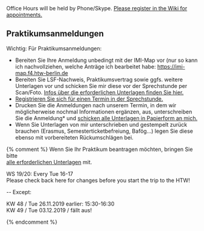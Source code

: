 



<div class="alert alert-info" role="alert">Office Hours will be held by Phone/Skype. <a href="https://wiki.htw-berlin.de/confluence/display/fb4crskleinen/Sprechstunden+im+Sommersemester+2020">Please register in the Wiki for appointments.</a></div>

<h2>Praktikumsanmeldungen</h2>

<div class="alert alert-info" role="alert">Wichtig: Für Praktikumsanmeldungen:</div>
<ul>
<li>
Bereiten Sie Ihre Anmeldung unbedingt mit der IMI-Map vor (nur so kann ich nachvollziehen, welche Anträge ich bearbeitet habe: <a href="https://imi-map.f4.htw-berlin.de">https://imi-map.f4.htw-berlin.de</a>
</li>
<li>
Bereiten Sie LSF-Nachweis, Praktikumsvertrag sowie ggfs. weitere Unterlagen vor und schicken Sie mir diese vor der Sprechstunde per Scan/Foto. <a href ="https://imi-bachelor.htw-berlin.de/studium/praktikum/#c10769">
Infos über die erforderlichen Unterlagen finden Sie hier.</a>
</li>
<li>
<a href="https://wiki.htw-berlin.de/confluence/display/fb4crskleinen/Sprechstunden+im+Sommersemester+2020">Registrieren Sie sich für einen Termin in der Sprechstunde.</a>
</li>
<li>
Drucken Sie die Anmeldungen nach unserem Termin, in dem wir möglicherweise nochmal Informationen ergänzen, aus, unterschreiben Sie die Anmeldung* und <a href="{{ site.baseurl }}/contact#sending-me-snail-mail-paper">schicken alle Unterlagen in Papierform an mich.</a>
</li>
<li>
Wenn Sie Unterlagen von mir unterschrieben und gestempelt zurück brauchen (Erasmus, Semesterticketbefreiung, Bafög...) legen Sie diese ebenso mit vorbereiteten Rückumschlägen bei.
</li>
</ul>


{% comment %}
Wenn Sie Ihr Praktikum beantragen möchten, bringen Sie bitte<br />
<a href ="https://imi-bachelor.htw-berlin.de/studium/praktikum/#c10769">
alle erforderlichen Unterlagen</a> mit.

<div class="alert alert-success" role="alert">
WS 19/20: Every Tue 16-17 </div>
<div class="alert alert-info" role="alert">Please check back here for changes
before you start the trip to the HTW!</div>


-- Except:
</div>
<div class="alert alert-danger" role="alert">
KW 48 / Tue 26.11.2019 earlier: 15:30-16:30<br/>
KW 49 / Tue 03.12.2019 / fällt aus!

<div class="alert alert-danger" role="alert"></div>

{% endcomment %}
